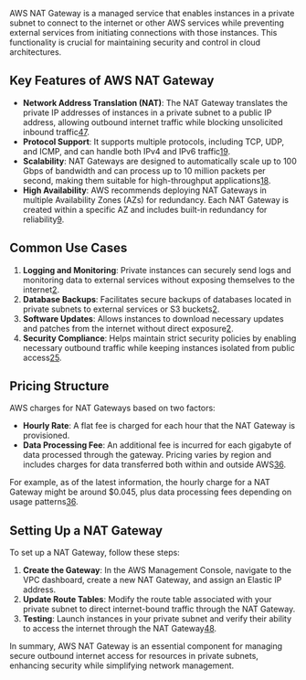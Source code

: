 AWS NAT Gateway is a managed service that enables instances in a private subnet to connect to the internet or other AWS services while preventing external services from initiating connections with those instances. This functionality is crucial for maintaining security and control in cloud architectures.

## Key Features of AWS NAT Gateway

- **Network Address Translation (NAT)**: The NAT Gateway translates the private IP addresses of instances in a private subnet to a public IP address, allowing outbound internet traffic while blocking unsolicited inbound traffic[4](https://www.cloudericks.com/blog/understanding-nat-gateways-in-aws)[7](https://docs.aws.amazon.com/vpc/latest/userguide/vpc-nat-gateway.html).
- **Protocol Support**: It supports multiple protocols, including TCP, UDP, and ICMP, and can handle both IPv4 and IPv6 traffic[1](https://intellipaat.com/blog/aws-nat-gateway/)[9](https://docs.aws.amazon.com/vpc/latest/userguide/nat-gateway-basics.html).
- **Scalability**: NAT Gateways are designed to automatically scale up to 100 Gbps of bandwidth and can process up to 10 million packets per second, making them suitable for high-throughput applications[1](https://intellipaat.com/blog/aws-nat-gateway/)[8](https://www.anodot.com/blog/understanding-aws-nat-gateway-key-features-cost-optimization/).
- **High Availability**: AWS recommends deploying NAT Gateways in multiple Availability Zones (AZs) for redundancy. Each NAT Gateway is created within a specific AZ and includes built-in redundancy for reliability[9](https://docs.aws.amazon.com/vpc/latest/userguide/nat-gateway-basics.html).

## Common Use Cases

1. **Logging and Monitoring**: Private instances can securely send logs and monitoring data to external services without exposing themselves to the internet[2](https://www.cloudzero.com/blog/reduce-nat-gateway-costs/).
2. **Database Backups**: Facilitates secure backups of databases located in private subnets to external services or S3 buckets[2](https://www.cloudzero.com/blog/reduce-nat-gateway-costs/).
3. **Software Updates**: Allows instances to download necessary updates and patches from the internet without direct exposure[2](https://www.cloudzero.com/blog/reduce-nat-gateway-costs/).
4. **Security Compliance**: Helps maintain strict security policies by enabling necessary outbound traffic while keeping instances isolated from public access[2](https://www.cloudzero.com/blog/reduce-nat-gateway-costs/)[5](https://www.kentik.com/kentipedia/nat-gateway/).

## Pricing Structure

AWS charges for NAT Gateways based on two factors:

- **Hourly Rate**: A flat fee is charged for each hour that the NAT Gateway is provisioned.
- **Data Processing Fee**: An additional fee is incurred for each gigabyte of data processed through the gateway. Pricing varies by region and includes charges for data transferred both within and outside AWS[3](https://aws.amazon.com/vpc/pricing/)[6](https://www.cloudforecast.io/blog/aws-nat-gateway-pricing-and-cost/).

For example, as of the latest information, the hourly charge for a NAT Gateway might be around $0.045, plus data processing fees depending on usage patterns[3](https://aws.amazon.com/vpc/pricing/)[6](https://www.cloudforecast.io/blog/aws-nat-gateway-pricing-and-cost/).

## Setting Up a NAT Gateway

To set up a NAT Gateway, follow these steps:

1. **Create the Gateway**: In the AWS Management Console, navigate to the VPC dashboard, create a new NAT Gateway, and assign an Elastic IP address.
2. **Update Route Tables**: Modify the route table associated with your private subnet to direct internet-bound traffic through the NAT Gateway.
3. **Testing**: Launch instances in your private subnet and verify their ability to access the internet through the NAT Gateway[4](https://www.cloudericks.com/blog/understanding-nat-gateways-in-aws)[8](https://www.anodot.com/blog/understanding-aws-nat-gateway-key-features-cost-optimization/).

In summary, AWS NAT Gateway is an essential component for managing secure outbound internet access for resources in private subnets, enhancing security while simplifying network management.